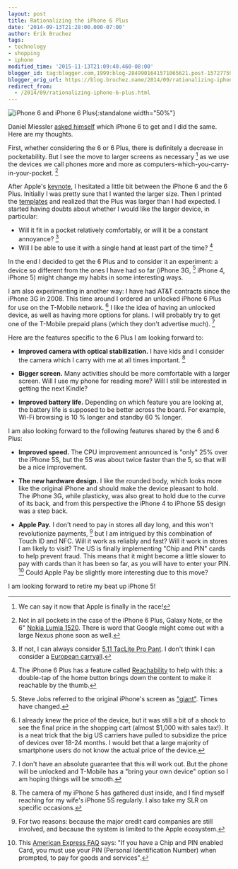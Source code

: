 ```yaml
---
layout: post
title: Rationalizing the iPhone 6 Plus
date: '2014-09-13T21:28:00.000-07:00'
author: Erik Bruchez
tags:
- technology
- shopping
- iphone
modified_time: '2015-11-13T21:09:40.460-08:00'
blogger_id: tag:blogger.com,1999:blog-2849901641571065621.post-1572775997837511806
blogger_orig_url: https://blog.bruchez.name/2014/09/rationalizing-iphone-6-plus.html
redirect_from:
  - /2014/09/rationalizing-iphone-6-plus.html
---
```


![iPhone 6 and iPhone 6 Plus](https://raw.githubusercontent.com/ebruchez/public/master/Blog%20posts/images/2014-09-13-iphone6-500.jpg){:standalone width="50%"}

Daniel Miessler [asked himself](http://danielmiessler.com/blog/why-im-getting-the-iphone-6-plus/) which iPhone 6 to get and I did the same. Here are my thoughts.

First, whether considering the 6 or 6 Plus, there is definitely a decrease in pocketability. But I see the move to larger screens as necessary [^apple-big] as we use the devices we call phones more and more as computers-which-you-carry-in-your-pocket. [^barely]

After Apple's [keynote](http://www.apple.com/live/2014-sept-event/), I hesitated a little bit between the iPhone 6 and the 6 Plus. Initially I was pretty sure that I wanted the larger size. Then I printed the [templates](http://arstechnica.com/apple/2014/09/how-big-is-the-iphone-6-plus-find-out-with-our-handy-paper-template/) and realized that the Plus was larger than I had expected. I started having doubts about whether I would like the larger device, in particular:

- Will it fit in a pocket relatively comfortably, or will it be a constant annoyance? [^pocket]
- Will I be able to use it with a single hand at least part of the time? [^double-touch]

In the end I decided to get the 6 Plus and to consider it an experiment: a device so different from the ones I have had so far (iPhone 3G, [^giant] iPhone 4, iPhone 5) might change my habits in some interesting ways.

I am also experimenting in another way: I have had AT&T contracts since the iPhone 3G in 2008. This time around I ordered an unlocked iPhone 6 Plus for use on the T-Mobile network. [^subsidy] I like the idea of having an unlocked device, as well as having more options for plans. I will probably try to get one of the T-Mobile prepaid plans (which they don't advertise much). [^plans]

Here are the features specific to the 6 Plus I am looking forward to:

- __Improved camera with optical stabilization.__ I have kids and I consider the camera which I carry with me at all times important. [^dust]

- __Bigger screen.__ Many activities should be more comfortable with a larger screen. Will I use my phone for reading more? Will I still be interested in getting the next Kindle?

- __Improved battery life.__ Depending on which feature you are looking at, the battery life is supposed to be better across the board. For example, Wi-Fi browsing is 10 % longer and standby 60 % longer.

I am also looking forward to the following features shared by the 6 and 6 Plus:

- __Improved speed.__ The CPU improvement announced is "only" 25% over the iPhone 5S, but the 5S was about twice faster than the 5, so that will be a nice improvement.

- __The new hardware design.__ I like the rounded body, which looks more like the original iPhone and should make the device pleasant to hold. The iPhone 3G, while plasticky, was also great to hold due to the curve of its back, and from this perspective the iPhone 4 to iPhone 5S design was a step back.

- __Apple Pay.__ I don't need to pay in stores all day long, and this won't revolutionize payments, [^payments] but I am intrigued by this combination of Touch ID and NFC. Will it work as reliably and fast? Will it work in stores I am likely to visit? The US is finally implementing "Chip and PIN" cards to help prevent fraud. This means that it might become a little slower to pay with cards than it has been so far, as you will have to enter your PIN. [^chip] Could Apple Pay be slightly more interesting due to this move?

I am looking forward to retire my beat up iPhone 5!

[^apple-big]: We can say it now that Apple is finally in the race!

[^giant]: Steve Jobs referred to the original iPhone's screen as ["giant"](http://www.engadget.com/2007/01/09/live-from-macworld-2007-steve-jobs-keynote/). Times have changed.

[^dust]: The camera of my iPhone 5 has gathered dust inside, and I find myself reaching for my wife's iPhone 5S regularly. I also take my SLR on specific occasions.

[^naming]:  I have a comment about this statement by Daniel:

    > "We shouldn’t call them that anymore. They’re “mobiles” “devices”."

    John Gruber and Jason Snell make a good point in [this episode of the Talk Show](https://daringfireball.net/thetalkshow/2014/09/08/ep-094) that we will keep calling these devices "phones" as it is unlikely other terms will catch on. The meaning of the word has already shifted (young kids might have never seen a corded house phone or a payphone, for example). It will shift further to mean "that connected rectangle you have in your pocket".

[^barely]: Not in all pockets in the case of the iPhone 6 Plus, Galaxy Note, or the 6" [Nokia Lumia 1520](http://www.nokia.com/global/products/phone/lumia1520/). There is word that Google might come out with a large Nexus phone soon as well.

[^subsidy]:  I already knew the price of the device, but it was still a bit of a shock to see the final price in the shopping cart (almost $1,000 with sales tax!). It is a neat trick that the big US carriers have pulled to subsidize the price of devices over 18-24 months. I would bet that a large majority of smartphone users do not know the actual price of the device.

[^plans]: I don't have an absolute guarantee that this will work out. But the phone will be unlocked and T-Mobile has a "bring your own device" option so I am hoping things will be smooth.

[^pocket]: If not, I can always consider [5.11 TacLite Pro Pant](http://smile.amazon.com/5-11-74273-TacLite-Khaki-34W-32L/dp/B001NEQCP4). I don't think I can consider a [European carryall](https://www.youtube.com/watch?v=YgQDAKsOh-M).

[^double-touch]: The iPhone 6 Plus has a feature called [Reachability](http://appleinsider.com/articles/14/09/09/how-apple-made-the-iphone-6-and-iphone-6-plus-one-handed-use) to help with this: a double-tap of the home button brings down the content to make it reachable by the thumb.

[^payments]: For two reasons: because the major credit card companies are still involved, and because the system is limited to the Apple ecosystem.

[^chip]: This [American Express FAQ](https://www.americanexpress.com/icc/eurodollar/chip-and-pin.html) says: "If you have a Chip and PIN enabled Card, you must use your PIN (Personal Identification Number) when prompted, to pay for goods and services".
